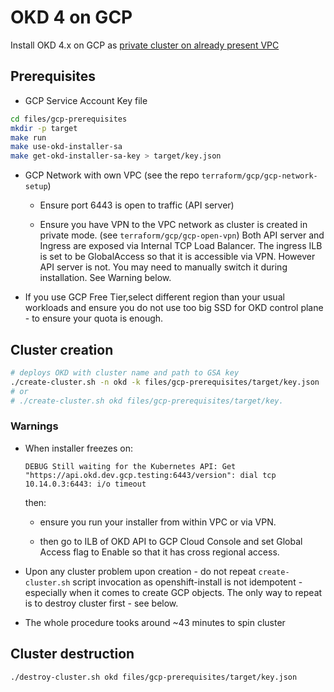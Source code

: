# OKD 4 on GCP

Install OKD 4.x on GCP as [private cluster on already present VPC](https://docs.okd.io/latest/installing/installing_gcp/installing-gcp-vpc.html)

## Prerequisites

* GCP Service Account Key file

```bash
cd files/gcp-prerequisites
mkdir -p target
make run
make use-okd-installer-sa
make get-okd-installer-sa-key > target/key.json
```

* GCP Network with own VPC (see the repo `terraform/gcp/gcp-network-setup`)

  * Ensure port 6443 is open to traffic (API server)

  * Ensure you have VPN to the VPC network as cluster is created in private mode. (see `terraform/gcp/gcp-open-vpn`)
  Both API server and Ingress are exposed via Internal TCP Load Balancer.
  The ingress ILB is set to be GlobalAccess so that it is accessible via VPN.
  However API server is not.
  You may need to manually switch it during installation. See Warning below.

* If you use GCP Free Tier,select different region than your usual workloads and ensure you do not use too big SSD for OKD control plane - to ensure your quota is enough.

## Cluster creation

```bash
# deploys OKD with cluster name and path to GSA key
./create-cluster.sh -n okd -k files/gcp-prerequisites/target/key.json
# or
# ./create-cluster.sh okd files/gcp-prerequisites/target/key.
```

### Warnings

* When installer freezes on:

  `DEBUG Still waiting for the Kubernetes API: Get "https://api.okd.dev.gcp.testing:6443/version": dial tcp 10.14.0.3:6443: i/o timeout`

  then:

  * ensure you run your installer from within VPC or via VPN.

  * then go to ILB of OKD API to GCP Cloud Console and set Global Access flag to Enable so that it has cross regional access.

* Upon any cluster problem upon creation - do not repeat `create-cluster.sh` script invocation as openshift-install is not idempotent - especially when it comes to create GCP objects. The only way to repeat is to destroy cluster first - see below.

* The whole procedure tooks around ~43 minutes to spin cluster

## Cluster destruction

```bash
./destroy-cluster.sh okd files/gcp-prerequisites/target/key.json
```
